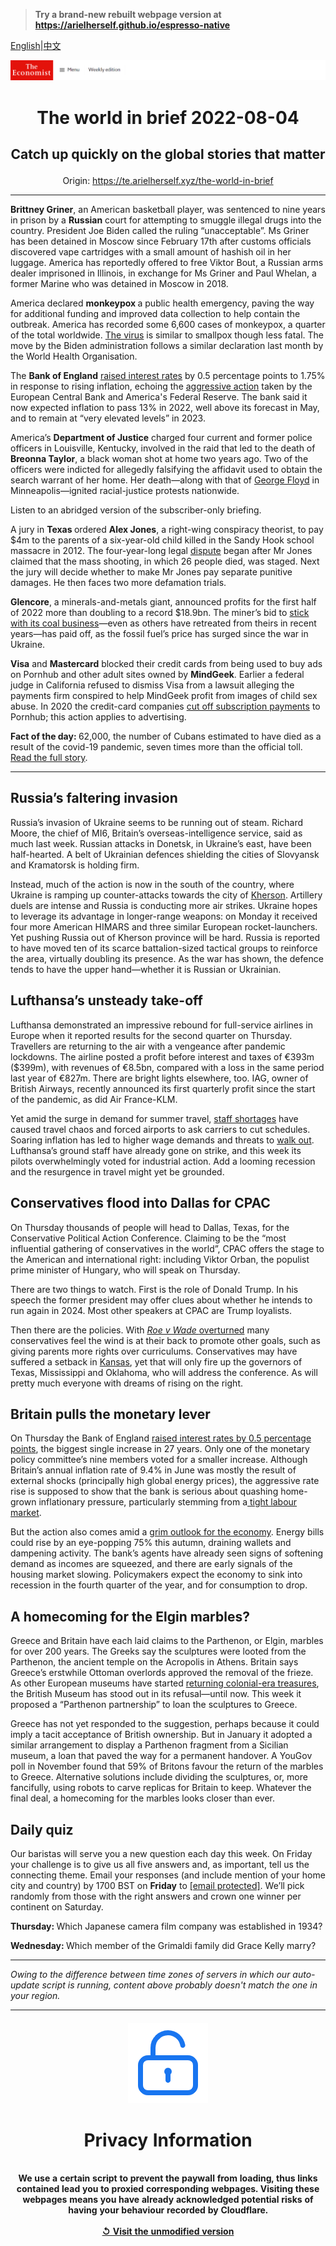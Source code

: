 > **Try a brand-new rebuilt webpage version at https://arielherself.github.io/espresso-native**

[English](https://github.com/arielherself/espresso/blob/main/README.md)|[中文](https://github-com.translate.goog/arielherself/espresso/blob/main/README.md?_x_tr_sl=en&_x_tr_tl=zh-CN&_x_tr_hl=zh-CN&_x_tr_pto=wapp)



![The Economist](menubar.png)

# <p align="center">The world in brief 2022-08-04</p>

## <p align="center">Catch up quickly on the global stories that matter</p>

<p align="center">Origin: <a href="https://te.arielherself.xyz/the-world-in-brief">https://te.arielherself.xyz/the-world-in-brief</a><hr>

<strong>Brittney Griner</strong>, an American basketball player, was sentenced to nine years in prison by a <strong>Russian</strong> court for attempting to smuggle illegal drugs into the country. President Joe Biden called the ruling “unacceptable”. Ms Griner has been detained in Moscow since February 17th after customs officials discovered vape cartridges with a small amount of hashish oil in her luggage. America has reportedly offered to free Viktor Bout, a Russian arms dealer imprisoned in Illinois, in exchange for Ms Griner and Paul Whelan, a former Marine who was detained in Moscow in 2018.

America declared <strong>monkeypox </strong>a public health emergency, paving the way for additional funding and improved data collection to help contain the outbreak. America has recorded some 6,600 cases of monkeypox, a quarter of the total worldwide. [The virus](https://te.arielherself.xyz/united-states/2022/07/27/americas-response-to-monkeypox-has-been-underwhelming) is similar to smallpox though less fatal. The move by the Biden administration follows a similar declaration last month by the World Health Organisation.

The <strong>Bank of England</strong> [raised interest rates](https://te.arielherself.xyz/britain/2022/08/04/how-will-the-bank-of-englands-rate-rises-hit-borrowers) by 0.5 percentage points to 1.75% in response to rising inflation, echoing the [aggressive action](https://te.arielherself.xyz/graphic-detail/2022/07/27/the-fed-is-no-longer-taking-baby-steps-to-rein-in-inflation) taken by the European Central Bank and America&#x27;s Federal Reserve. The bank said it now expected inflation to pass 13% in 2022, well above its forecast in May, and to remain at “very elevated levels” in 2023.

America’s <strong>Department of Justice</strong> charged four current and former police officers in Louisville, Kentucky, involved in the raid that led to the death of <strong>Breonna Taylor</strong>, a black woman shot at home two years ago. Two of the officers were indicted for allegedly falsifying the affidavit used to obtain the search warrant of her home. Her death—along with that of [George Floyd](https://te.arielherself.xyz/obituary/2020/06/04/george-floyd-was-killed-on-may-25th) in Minneapolis—ignited racial-justice protests nationwide.

Listen to an abridged version of the subscriber-only briefing.

A jury in <strong>Texas </strong>ordered <strong>Alex Jones</strong>, a right-wing conspiracy theorist, to pay $4m to the parents of a six-year-old child killed in the Sandy Hook school massacre in 2012. The four-year-long legal [dispute](https://te.arielherself.xyz/culture/2022/03/19/sandy-hook-was-a-turning-point-in-americas-battle-over-truth) began after Mr Jones claimed that the mass shooting, in which 26 people died, was staged. Next the jury will decide whether to make Mr Jones pay separate punitive damages. He then faces two more defamation trials.

<strong>Glencore</strong>, a minerals-and-metals giant, announced profits for the first half of 2022 more than doubling to a record $18.9bn. The miner’s bid to [stick with its coal business](https://te.arielherself.xyz/business/2022/01/01/glencores-message-to-the-planet)—even as others have retreated from theirs in recent years—has paid off, as the fossil fuel’s price has surged since the war in Ukraine.

<strong>Visa</strong> and <strong>Mastercard</strong> blocked their credit cards from being used to buy ads on Pornhub and other adult sites owned by <strong>MindGeek</strong>. Earlier a federal judge in California refused to dismiss Visa from a lawsuit alleging the payments firm conspired to help MindGeek profit from images of child sex abuse. In 2020 the credit-card companies [cut off subscription payments](https://te.arielherself.xyz/finance-and-economics/credit-card-firms-are-becoming-reluctant-regulators-of-the-web/21805450) to Pornhub; this action applies to advertising.

<strong>Fact of the day: </strong>62,000, the number of Cubans estimated to have died as a result of the covid-19 pandemic, seven times more than the official toll. [Read the full story](https://te.arielherself.xyz/graphic-detail/2022/08/03/covid-19-has-damaged-the-reputation-of-cuban-health-care).

----------

## Russia’s faltering invasion

Russia’s invasion of Ukraine seems to be running out of steam. Richard Moore, the chief of MI6, Britain’s overseas-intelligence service, said as much last week. Russian attacks in Donetsk, in Ukraine’s east, have been half-hearted. A belt of Ukrainian defences shielding the cities of Slovyansk and Kramatorsk is holding firm.

Instead, much of the action is now in the south of the country, where Ukraine is ramping up counter-attacks towards the city of [Kherson](https://te.arielherself.xyz/europe/2022/07/28/ukraine-is-gathering-strength-for-an-assault-on-kherson). Artillery duels are intense and Russia is conducting more air strikes. Ukraine hopes to leverage its advantage in longer-range weapons: on Monday it received four more American HIMARS and three similar European rocket-launchers. Yet pushing Russia out of Kherson province will be hard. Russia is reported to have moved ten of its scarce battalion-sized tactical groups to reinforce the area, virtually doubling its presence. As the war has shown, the defence tends to have the upper hand—whether it is Russian or Ukrainian.

## Lufthansa’s unsteady take-off

Lufthansa demonstrated an impressive rebound for full-service airlines in Europe when it reported results for the second quarter on Thursday. Travellers are returning to the air with a vengeance after pandemic lockdowns. The airline posted a profit before interest and taxes of €393m ($399m), with revenues of €8.5bn, compared with a loss in the same period last year of €827m. There are bright lights elsewhere, too. IAG, owner of British Airways, recently announced its first quarterly profit since the start of the pandemic, as did Air France-KLM. 

Yet amid the surge in demand for summer travel, [staff shortages](https://te.arielherself.xyz/europe/2022/07/07/travel-chaos-in-europe-is-a-glimpse-of-a-future-with-few-spare-workers) have caused travel chaos and forced airports to ask carriers to cut schedules. Soaring inflation has led to higher wage demands and threats to [walk out](https://te.arielherself.xyz/britain/2022/06/16/the-union-planning-britains-biggest-rail-strikes-for-three-decades). Lufthansa’s ground staff have already gone on strike, and this week its pilots overwhelmingly voted for industrial action. Add a looming recession and the resurgence in travel might yet be grounded. 

## Conservatives flood into Dallas for CPAC

On Thursday thousands of people will head to Dallas, Texas, for the Conservative Political Action Conference. Claiming to be the “most influential gathering of conservatives in the world”, CPAC offers the stage to the American and international right: including Viktor Orban, the populist prime minister of Hungary, who will speak on Thursday.

There are two things to watch. First is the role of Donald Trump. In his speech the former president may offer clues about whether he intends to run again in 2024. Most other speakers at CPAC are Trump loyalists. 

Then there are the policies. With [<em>Roe v Wade </em>overturned](https://te.arielherself.xyz/leaders/2022/06/24/the-supreme-courts-rejection-of-roe-will-hurt-the-poorest-most) many conservatives feel the wind is at their back to promote other goals, such as giving parents more rights over curriculums. Conservatives may have suffered a setback in [Kansas](https://te.arielherself.xyz/united-states/2022/08/03/kansans-vote-to-keep-the-right-to-abortion), yet that will only fire up the governors of Texas, Mississippi and Oklahoma, who will address the conference. As will pretty much everyone with dreams of rising on the right. 

## Britain pulls the monetary lever

On Thursday the Bank of England [raised interest rates by 0.5 percentage points](https://te.arielherself.xyz/britain/2022/08/04/how-will-the-bank-of-englands-rate-rises-hit-borrowers), the biggest single increase in 27 years. Only one of the monetary policy committee’s nine members voted for a smaller increase. Although Britain’s annual inflation rate of 9.4% in June was mostly the result of external shocks (principally high global energy prices), the aggressive rate rise is supposed to show that the bank is serious about quashing home-grown inflationary pressure, particularly stemming from a[ tight labour market](https://te.arielherself.xyz/britain/2022/06/22/britains-government-is-restraining-public-sector-pay-to-curb-inflation).

But the action also comes amid a [grim outlook for the economy](https://te.arielherself.xyz/britain/2022/07/28/the-bank-of-england-must-weather-high-inflation-and-meddling-politicians). Energy bills could rise by an eye-popping 75% this autumn, draining wallets and dampening activity. The bank’s agents have already seen signs of softening demand as incomes are squeezed, and there are early signals of the housing market slowing. Policymakers expect the economy to sink into recession in the fourth quarter of the year, and for consumption to drop.

## A homecoming for the Elgin marbles?

Greece and Britain have each laid claims to the Parthenon, or Elgin, marbles for over 200 years. The Greeks say the sculptures were looted from the Parthenon, the ancient temple on the Acropolis in Athens. Britain says Greece’s erstwhile Ottoman overlords approved the removal of the frieze. As other European museums have started [returning colonial-era treasures](https://te.arielherself.xyz/the-world-ahead/2021/11/08/western-museums-are-starting-to-return-colonial-era-treasures), the British Museum has stood out in its refusal—until now. This week it proposed a “Parthenon partnership” to loan the sculptures to Greece.

Greece has not yet responded to the suggestion, perhaps because it could imply a tacit acceptance of British ownership. But in January it adopted a similar arrangement to display a Parthenon fragment from a Sicilian museum, a loan that paved the way for a permanent handover. A YouGov poll in November found that 59% of Britons favour the return of the marbles to Greece. Alternative solutions include dividing the sculptures, or, more fancifully, using robots to carve replicas for Britain to keep. Whatever the final deal, a homecoming for the marbles looks closer than ever.

## Daily quiz

Our baristas will serve you a new question each day this week. On Friday your challenge is to give us all five answers and, as important, tell us the connecting theme. Email your responses (and include mention of your home city and country) by 1700 BST on <strong>Friday</strong> to [<span class="__cf_email__" data-cfemail="92c3e7fbe8d7e1e2e0f7e1e1fdd2f7f1fdfcfdfffbe1e6bcf1fdff">[email&#160;protected]</span>](https://mail.google.com/mail/?view=cm&amp;fs=1&amp;tf=1&amp;to=QuizEspresso@te.arielherself.xyz). We’ll pick randomly from those with the right answers and crown one winner per continent on Saturday.

<strong>Thursday: </strong>Which Japanese camera film company was established in 1934?

<strong>Wednesday: </strong>Which member of the Grimaldi family did Grace Kelly marry?

----------

*Owing to the difference between time zones of servers in which our auto-update script is running, content above probably doesn't match the one in your region.*

|<br><div align="center"><img src="unlock.png" /><h1>Privacy Information</h1></div></br>We use a certain script to prevent the paywall from loading, thus links contained lead you to proxied corresponding webpages. Visiting these webpages means you have already acknowledged potential risks of having your behaviour recorded by Cloudflare.<br><br>[&#x21BA; Visit the unmodified version](README.raw.md)<br><br>|
|-----|
